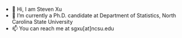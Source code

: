 - 👋 Hi, I am Steven Xu
- 👀 I’m currently a Ph.D. candidate at Department of Statistics, North Carolina State University
- 📫 You can reach me at sgxu[at]ncsu.edu

<!---
stevengxu/stevengxu is a ✨ special ✨ repository because its `README.md` (this file) appears on your GitHub profile.
You can click the Preview link to take a look at your changes.
--->
